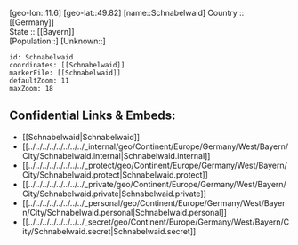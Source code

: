 ﻿---
location: [49.82,11.6] 
mapzoom: [7,12] 
mapmarker: city 
type: City
tags:
- geo/City


SpocWebEntityId: 34054
isDeleted: false
confidential: public

---
[geo-lon::11.6] 
[geo-lat::49.82] 
[name::Schnabelwaid] 
Country :: [[Germany]]  
State :: [[Bayern]]  
[Population::] 
[Unknown::] 


```leaflet
id: Schnabelwaid
coordinates: [[Schnabelwaid]] 
markerFile: [[Schnabelwaid]] 
defaultZoom: 11 
maxZoom: 18
```


## Confidential Links & Embeds: 
- [[Schnabelwaid|Schnabelwaid]]  
- [[../../../../../../../../_internal/geo/Continent/Europe/Germany/West/Bayern/City/Schnabelwaid.internal|Schnabelwaid.internal]] 
- [[../../../../../../../../_protect/geo/Continent/Europe/Germany/West/Bayern/City/Schnabelwaid.protect|Schnabelwaid.protect]] 
- [[../../../../../../../../_private/geo/Continent/Europe/Germany/West/Bayern/City/Schnabelwaid.private|Schnabelwaid.private]] 
- [[../../../../../../../../_personal/geo/Continent/Europe/Germany/West/Bayern/City/Schnabelwaid.personal|Schnabelwaid.personal]] 
- [[../../../../../../../../_secret/geo/Continent/Europe/Germany/West/Bayern/City/Schnabelwaid.secret|Schnabelwaid.secret]] 
